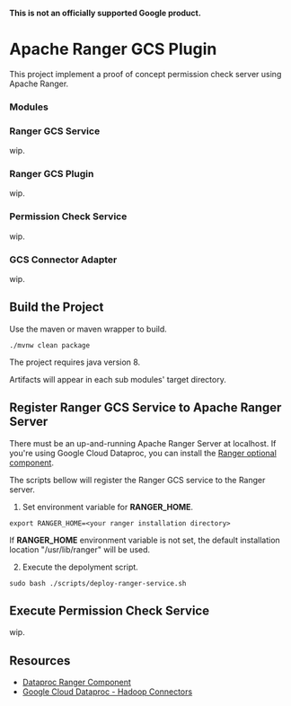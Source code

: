 **This is not an officially supported Google product.**

# Apache Ranger GCS Plugin

This project implement a proof of concept permission check server using Apache Ranger.

### Modules

### Ranger GCS Service

wip.

### Ranger GCS Plugin

wip.

### Permission Check Service

wip.

### GCS Connector Adapter

wip.

## Build the Project

Use the maven or maven wrapper to build.
```
./mvnw clean package
```

The project requires java version 8.

Artifacts will appear in each sub modules' target directory.

## Register Ranger GCS Service to Apache Ranger Server

There must be an up-and-running Apache Ranger Server at localhost.
If you're using Google Cloud Dataproc, you can install the [Ranger optional component](https://cloud.google.com/dataproc/docs/concepts/components/ranger).

The scripts bellow will register the Ranger GCS service to the Ranger server.

1. Set environment variable for **RANGER_HOME**. 
```
export RANGER_HOME=<your ranger installation directory>
```
If **RANGER_HOME** environment variable is not set, the default installation location "/usr/lib/ranger" will be used.

2. Execute the depolyment script.
```
sudo bash ./scripts/deploy-ranger-service.sh
```

## Execute Permission Check Service

wip.


## Resources

- [Dataproc Ranger Component](https://cloud.google.com/dataproc/docs/concepts/components/ranger)
- [Google Cloud Dataproc - Hadoop Connectors](https://github.com/GoogleCloudDataproc/hadoop-connectors)
